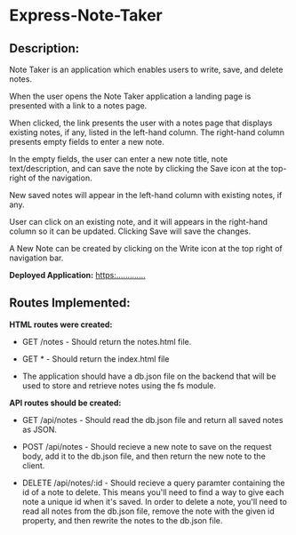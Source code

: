 # Express-Note-Taker

## Description:

Note Taker is an application which enables users to write, save, and delete notes.

When the user opens the Note Taker application a landing page is presented with a link to a notes page.

When clicked, the link presents the user with a notes page that displays existing notes, if any, listed in the left-hand column.
The right-hand column presents empty fields to enter a new note.

In the empty fields, the user can enter a new note title, note text/description, and can save the note by clicking the Save icon at the top-right of the navigation.

New saved notes will appear in the left-hand column with existing notes, if any.

User can click on an existing note, and it will appears in the right-hand column so it can be updated. Clicking Save will save the changes.

A New Note can be created by clicking on the Write icon at the top right of navigation bar. 



**Deployed Application:**  <https:.............>


## Routes Implemented:

**HTML routes were created:**

* GET /notes - Should return the notes.html file.

* GET * - Should return the index.html file

* The application should have a db.json file on the backend that will be used to store and retrieve notes using the fs module.


**API routes should be created:**

* GET /api/notes - Should read the db.json file and return all saved notes as JSON.

* POST /api/notes - Should recieve a new note to save on the request body, add it to the db.json file, and then return the new note to the client.

* DELETE /api/notes/:id - Should recieve a query paramter containing the id of a note to delete. This means you'll need to find a way to give each note a unique id when it's saved. In order to delete a note, you'll need to read all notes from the db.json file, remove the note with the given id property, and then rewrite the notes to the db.json file.